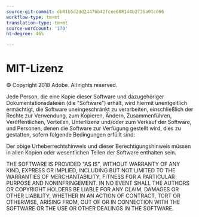 ```yaml
---
source-git-commit: db81b5d2dd24476b42fcee6081d4b2736a01c666
workflow-type: tm+mt
translation-type: tm+mt
source-wordcount: '170'
ht-degree: 46%

---
```

# MIT-Lizenz

© Copyright 2018 Adobe. All rights reserved.

Jede Person, die eine Kopie dieser Software und dazugehöriger Dokumentationsdateien (die &quot;Software&quot;) erhält, wird hiermit unentgeltlich ermächtigt, die Software uneingeschränkt zu verarbeiten, einschließlich der Rechte zur Verwendung, zum Kopieren, Ändern, Zusammenführen, Veröffentlichen, Verteilen, Unterlizenz und/oder zum Verkauf der Software, und Personen, denen die Software zur Verfügung gestellt wird, dies zu gestatten, sofern folgende Bedingungen erfüllt sind:

Der obige Urheberrechtshinweis und dieser Berechtigungshinweis müssen in allen Kopien oder wesentlichen Teilen der Software enthalten sein.

THE SOFTWARE IS PROVIDED &quot;AS IS&quot;, WITHOUT WARRANTY OF ANY KIND,
EXPRESS OR IMPLIED, INCLUDING BUT NOT LIMITED TO THE WARRANTIES OF
MERCHANTABILITY, FITNESS FOR A PARTICULAR PURPOSE AND
NONINFRINGEMENT. IN NO EVENT SHALL THE AUTHORS OR COPYRIGHT HOLDERS BE
LIABLE FOR ANY CLAIM, DAMAGES OR OTHER LIABILITY, WHETHER IN AN ACTION
OF CONTRACT, TORT OR OTHERWISE, ARISING FROM, OUT OF OR IN CONNECTION WITH THE SOFTWARE OR THE USE OR OTHER DEALINGS IN THE SOFTWARE.
